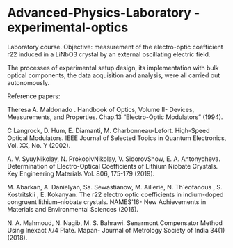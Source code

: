 # Advanced-Physics-Laboratory - experimental-optics

Laboratory course. Objective:  measurement of the electro-optic coefficient r22 induced in a LiNbO3 crystal by an external oscillating electric field.

The processes of experimental setup design, its implementation with bulk optical components, the data acquisition and analysis, were all carried out autonomously.

Reference papers:
 
Theresa A. Maldonado . Handbook of Optics, Volume II- Devices, Measurements, and Properties. Chap.13 ”Electro-Optic Modulators” (1994).

C Langrock, D. Hum, E. Diamanti, M. Charbonneau-Lefort. High-Speed Optical Modulators. IEEE Journal of Selected Topics in Quantum Electronics, Vol. XX, No. Y (2002).
 
A. V. SyuyNikolay, N. ProkopivNikolay, V. SidorovShow, E. A. Antonycheva. Determination of Electro-Optical Coefficients of Lithium Niobate Crystals. Key Engineering Materials Vol. 806, 175-179 (2019).

M. Abarkan, A. Danielyan, Sa. Sewastianow, M. Aillerie, N. Th´eofanous , S. Kostritskii , E. Kokanyan. The r22 electro optic coefficients in indium-doped congruent lithium–niobate crystals. NAMES’16- New Achievements in Materials and Environmental Sciences (2016).

N. A. Mahmoud, N. Nagib, M. S. Bahrawi. Senarmont Compensator Method Using Inexact λ/4 Plate. Mapan- Journal of Metrology Society of India 34(1) (2018).
